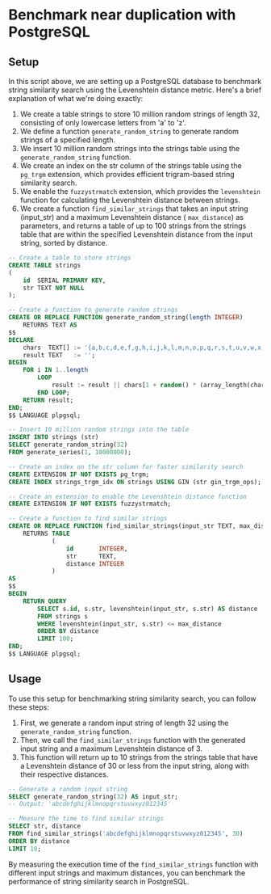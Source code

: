 # Benchmark near duplication with PostgreSQL

## Setup

In this script above, we are setting up a PostgreSQL database to benchmark string similarity search using the
Levenshtein distance metric. Here's a brief explanation of what we're doing exactly:

1. We create a table strings to store 10 million random strings of length 32, consisting of only lowercase letters
   from 'a' to 'z'.
2. We define a function `generate_random_string` to generate random strings of a specified length.
3. We insert 10 million random strings into the strings table using the `generate_random_string` function.
4. We create an index on the str column of the strings table using the `pg_trgm` extension, which provides efficient
   trigram-based string similarity search.
5. We enable the `fuzzystrmatch` extension, which provides the `levenshtein` function for calculating the Levenshtein
   distance between strings.
6. We create a function `find_similar_strings` that takes an input string (input_str) and a maximum Levenshtein
   distance (
   `max_distance`) as parameters, and returns a table of up to 100 strings from the strings table that are within the
   specified Levenshtein distance from the input string, sorted by distance.

```sql
-- Create a table to store strings
CREATE TABLE strings
(
    id  SERIAL PRIMARY KEY,
    str TEXT NOT NULL
);

-- Create a function to generate random strings
CREATE OR REPLACE FUNCTION generate_random_string(length INTEGER)
    RETURNS TEXT AS
$$
DECLARE
    chars  TEXT[] := '{a,b,c,d,e,f,g,h,i,j,k,l,m,n,o,p,q,r,s,t,u,v,w,x,y,z}';
    result TEXT   := '';
BEGIN
    FOR i IN 1..length
        LOOP
            result := result || chars[1 + random() * (array_length(chars, 1) - 1)];
        END LOOP;
    RETURN result;
END;
$$ LANGUAGE plpgsql;

-- Insert 10 million random strings into the table
INSERT INTO strings (str)
SELECT generate_random_string(32)
FROM generate_series(1, 10000000);

-- Create an index on the str column for faster similarity search
CREATE EXTENSION IF NOT EXISTS pg_trgm;
CREATE INDEX strings_trgm_idx ON strings USING GIN (str gin_trgm_ops);

-- Create an extension to enable the Levenshtein distance function
CREATE EXTENSION IF NOT EXISTS fuzzystrmatch;

-- Create a function to find similar strings
CREATE OR REPLACE FUNCTION find_similar_strings(input_str TEXT, max_distance INTEGER)
    RETURNS TABLE
            (
                id       INTEGER,
                str      TEXT,
                distance INTEGER
            )
AS
$$
BEGIN
    RETURN QUERY
        SELECT s.id, s.str, levenshtein(input_str, s.str) AS distance
        FROM strings s
        WHERE levenshtein(input_str, s.str) <= max_distance
        ORDER BY distance
        LIMIT 100;
END;
$$ LANGUAGE plpgsql;
```

## Usage

To use this setup for benchmarking string similarity search, you can follow these steps:

1. First, we generate a random input string of length 32 using the `generate_random_string` function.
2. Then, we call the `find_similar_strings` function with the generated input string and a maximum Levenshtein distance
   of 3.
3. This function will return up to 10 strings from the strings table that have a Levenshtein distance of 30 or less from
   the input string, along with their respective distances.

```sql
-- Generate a random input string
SELECT generate_random_string(32) AS input_str;
-- Output: 'abcdefghijklmnopqrstuvwxyz012345'

-- Measure the time to find similar strings
SELECT str, distance
FROM find_similar_strings('abcdefghijklmnopqrstuvwxyz012345', 30)
ORDER BY distance
LIMIT 10;
```

By measuring the execution time of the `find_similar_strings` function with different input strings and maximum distances,
you can benchmark the performance of string similarity search in PostgreSQL. 